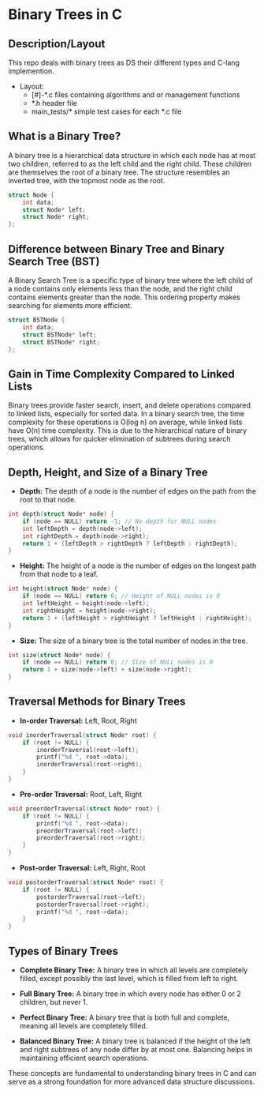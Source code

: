 # Binary Trees in C

## Description/Layout

This repo deals with binary trees as DS their different types and C-lang implemention.

- Layout:
	- [#]-*.c files containing algorithms and or management functions
	- *.h header file
	- main_tests/* simple test cases for each *.c file

## What is a Binary Tree?

A binary tree is a hierarchical data structure in which each node has at most two children, referred to as the left child and the right child. These children are themselves the root of a binary tree. The structure resembles an inverted tree, with the topmost node as the root.

```c
struct Node {
    int data;
    struct Node* left;
    struct Node* right;
};
```

## Difference between Binary Tree and Binary Search Tree (BST)

A Binary Search Tree is a specific type of binary tree where the left child of a node contains only elements less than the node, and the right child contains elements greater than the node. This ordering property makes searching for elements more efficient.

```c
struct BSTNode {
    int data;
    struct BSTNode* left;
    struct BSTNode* right;
};
```

## Gain in Time Complexity Compared to Linked Lists

Binary trees provide faster search, insert, and delete operations compared to linked lists, especially for sorted data. In a binary search tree, the time complexity for these operations is O(log n) on average, while linked lists have O(n) time complexity. This is due to the hierarchical nature of binary trees, which allows for quicker elimination of subtrees during search operations.

## Depth, Height, and Size of a Binary Tree

- **Depth:** The depth of a node is the number of edges on the path from the root to that node.

```c
int depth(struct Node* node) {
    if (node == NULL) return -1; // No depth for NULL nodes
    int leftDepth = depth(node->left);
    int rightDepth = depth(node->right);
    return 1 + (leftDepth > rightDepth ? leftDepth : rightDepth);
}
```

- **Height:** The height of a node is the number of edges on the longest path from that node to a leaf.

```c
int height(struct Node* node) {
    if (node == NULL) return 0; // Height of NULL nodes is 0
    int leftHeight = height(node->left);
    int rightHeight = height(node->right);
    return 1 + (leftHeight > rightHeight ? leftHeight : rightHeight);
}
```

- **Size:** The size of a binary tree is the total number of nodes in the tree.

```c
int size(struct Node* node) {
    if (node == NULL) return 0; // Size of NULL nodes is 0
    return 1 + size(node->left) + size(node->right);
}
```

## Traversal Methods for Binary Trees

- **In-order Traversal:** Left, Root, Right

```c
void inorderTraversal(struct Node* root) {
    if (root != NULL) {
        inorderTraversal(root->left);
        printf("%d ", root->data);
        inorderTraversal(root->right);
    }
}
```

- **Pre-order Traversal:** Root, Left, Right

```c
void preorderTraversal(struct Node* root) {
    if (root != NULL) {
        printf("%d ", root->data);
        preorderTraversal(root->left);
        preorderTraversal(root->right);
    }
}
```

- **Post-order Traversal:** Left, Right, Root

```c
void postorderTraversal(struct Node* root) {
    if (root != NULL) {
        postorderTraversal(root->left);
        postorderTraversal(root->right);
        printf("%d ", root->data);
    }
}
```

## Types of Binary Trees

- **Complete Binary Tree:** A binary tree in which all levels are completely filled, except possibly the last level, which is filled from left to right.

- **Full Binary Tree:** A binary tree in which every node has either 0 or 2 children, but never 1.

- **Perfect Binary Tree:** A binary tree that is both full and complete, meaning all levels are completely filled.

- **Balanced Binary Tree:** A binary tree is balanced if the height of the left and right subtrees of any node differ by at most one. Balancing helps in maintaining efficient search operations.

These concepts are fundamental to understanding binary trees in C and can serve as a strong foundation for more advanced data structure discussions.

